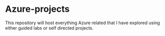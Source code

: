 # Azure-projects

This repository will host everything Azure related that I have explored using either guided labs or self directed projects.
